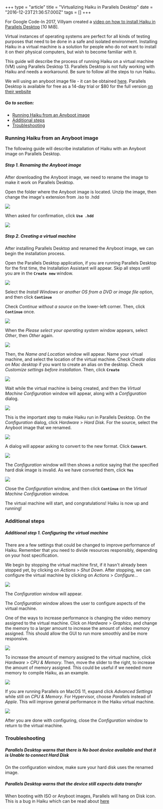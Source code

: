 +++
type = "article"
title = "Virtualizing Haiku in Parallels Desktop"
date = "2016-12-23T21:36:57.000Z"
tags = []
+++

For Google Code-In 2017, Villyam created a [video on how to install Haiku in Parallels Desktop](http://haiku-files.org/files/media/GCI-2017_Parallels-Desktop_Villyam.mkv) [10 MiB].

Virtual instances of operating systems are perfect for all kinds of testing purposes that need to be done in a safe and isolated environment. Installing Haiku in a virtual machine is a solution for people who do not want to install it on their physical computers, but wish to become familiar with it.

This guide will describe the process of running Haiku on a virtual machine (VM) using Parallels Desktop 13. Parallels Desktop is not fully working with Haiku and needs a workaround. Be sure to follow all the steps to run Haiku.

We will using an anyboot image file - it can be obtained [here](/get-haiku). Parallels Desktop is available for free as a 14-day trial or $80 for the full version [on their website](https://www.parallels.com/products/desktop/)

##### Go to section:

* [Running Haiku from an Anyboot image](#part_running)
* [Additional steps](#part_additional)
* [Troubleshooting](#part_trouble)

### Running Haiku from an Anyboot image <a name="part_running"></a>

The following guide will describe installation of Haiku with an Anyboot image on Parallels Desktop.

##### Step 1. Renaming the Anyboot image

After downloading the Anyboot image, we need to rename the image to make it work on Parallels Desktop.

Open the folder where the Anyboot image is located. Unzip the image, then change the image's extension from .iso to .hdd

![](/files/guides/virtualizing/parallels-desktop/rename_image.png)

When asked for confirmation, click **`Use .hdd`**

![](/files/guides/virtualizing/parallels-desktop/rename_confirm.png)

##### Step 2. Creating a virtual machine

After installing Parallels Desktop and renamed the Anyboot image, we can begin the installation process.

Open the Parallels Desktop application, if you are running Parallels Desktop for the first time, the Installation Assistant will appear. Skip all steps until you are in the **`Create new`** window.

![](/files/guides/virtualizing/parallels-desktop/create_new.png)

Select the *Install Windows or another OS from a DVD or image file* option, and then click **`Continue`**

Check *Continue without a source* on the lower-left corner. Then, click **`Continue`** once.

![](/files/guides/virtualizing/parallels-desktop/create_blank.png)

When the *Please select your operating system* window appears, select *Other*, then *Other* again.

![](/files/guides/virtualizing/parallels-desktop/select_os.png)

Then, the *Name and Location* window will appear. Name your virtual machine, and select the location of the virtual machine. Check *Create alias on Mac desktop* if you want to create an alias on the desktop. Check *Customize settings before installation*. Then, click **`Create`**

![](/files/guides/virtualizing/parallels-desktop/name_loc.png)

Wait while the virtual machine is being created, and then the *Virtual Machine Configuration* window will appear, along with a *Configuration* dialog. 

![](/files/guides/virtualizing/parallels-desktop/wizard_vmconfig.png)

This is the important step to make Haiku run in Parallels Desktop. On the *Configuration* dialog, click *Hardware* > *Hard Disk*. For the source, select the Anyboot image that we renamed.

![](/files/guides/virtualizing/parallels-desktop/harddisk.png)

A dialog will appear asking to convert to the new format. Click **`Convert`**.

![](/files/guides/virtualizing/parallels-desktop/convert.png)

The *Configuration* window will then shows a notice saying that the specified hard disk image is invalid. As we have converted them, click **`Yes`**

![](/files/guides/virtualizing/parallels-desktop/hdd_invalid.png)

Close the *Configuration* window, and then click **`Continue`** on the *Virtual Machine Configuration* window.

The virtual machine will start, and congratulations! Haiku is now up and running!

### Additional steps <a name="part_additional"></a>

##### Additional step 1. Configuring the virtual machine

There are a few settings that could be changed to improve performance of Haiku. Remember that you need to divide resources responsibly, depending on your host specification.

We begin by stopping the virtual machine first, if it hasn't already been stopped yet, by clicking on *Actions* > *Shut Down*. After stopping, we can configure the virtual machine by clicking on *Actions* > *Configure...*

![](/files/guides/virtualizing/parallels-desktop/config_menu.png)

The *Configuration* window will appear. 

The *Configuration* window allows the user to configure aspects of the virtual machine.

One of the ways to increase performance is changing the video memory assigned to the virtual machine. Click on *Hardware* > *Graphics*, and change the memory to a larger amount to increase the amount of video memory assigned. This should allow the GUI to run more smoothly and be more responsive.

![](/files/guides/virtualizing/parallels-desktop/config_vram.png)

To increase the amount of memory assigned to the virtual machine, click *Hardware* > *CPU & Memory*. Then, move the slider to the right, to increase the amount of memory assigned. This could be useful if we needed more memory to compile Haiku, as an example.

![](/files/guides/virtualizing/parallels-desktop/config_ram.png)

If you are running Parallels on MacOS 11, expand click *Advanced Settings* while still on *CPU & Memory*. For Hypervisor, choose *Parallels* instead of *Apple*. This will improve general performance in the Haiku virtual machine.

![](/files/guides/virtualizing/parallels-desktop/config_hypervisor.png)

After you are done with configuring, close the *Configuration* window to return to the virtual machine.

### Troubleshooting <a name="part_trouble"></a>

##### Parallels Desktop warns that there is _No boot device available_ and that it is _Unable to connect Hard Disk_

On the configuration window, make sure your hard disk uses the renamed image.

##### Parallels Desktop warns that the _device still expects data transfer_

When booting with ISO or Anyboot images, Parallels will hang on Disk icon. This is a bug in Haiku which can be read about [here](http://dev.haiku-os.org/ticket/4502)
